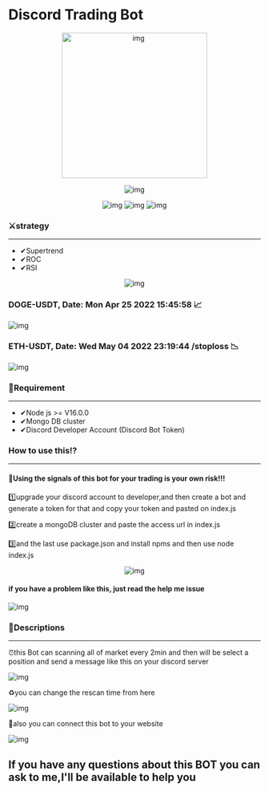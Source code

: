 # Discord Trading Bot 
<p align="center">
  <img src="https://iili.io/XSA0gt.md.png" width='290px' alt="img"/> 
</p>
<p align="center">
  <img src="https://dcbadge.vercel.app/api/shield/509271102653202433" alt="img"/>
</p>

<p align="center">
  <img src="https://img.shields.io/badge/Node.js-43853D?style=for-the-badge&logo=node.js&logoColor=white" alt="img"/>
  <img src="https://img.shields.io/badge/Version-1.0.04-red" alt="img"/>
  <img src='https://img.shields.io/badge/Discord-7289DA?style=for-the-badge&logo=discord&logoColor=white' alt="img"/>
</p>
<h3>⚔strategy</h3><hr />
<ul>
  <li>✔Supertrend</li>
  <li>✔ROC</li>
  <li>✔RSI</li>
</ul>
<p align="center">
  <img src='https://iili.io/XCnBBR.png' alt="img"/>
  <h3>DOGE-USDT, Date: Mon Apr 25 2022 15:45:58 📈</h3>
  <img src='https://iili.io/XColoJ.png' alt="img"/>
  <h3>ETH-USDT, Date: Wed May 04 2022 23:19:44 /stoploss 📉</h3>
  <img src='https://i.postimg.cc/3x351d0N/Capturethe.png' alt="img"/>
</p>
<h3>📓Requirement</h3><hr />
<ul>
  <li>✔Node js >= V16.0.0</li>
  <li>✔Mongo DB cluster</li>
  <li>✔Discord Developer Account (Discord Bot Token)</li> 
</ul>
<h3>How to use this⁉</h3><hr />
<h4>🔴Using the signals of this bot for your trading is your own risk!!!</h4>
<p>1️⃣upgrade your discord account to developer,and then create a bot and generate a token for that and copy your token and pasted on index.js</p>
<p>2️⃣create a mongoDB cluster and paste the access url in index.js</p>
<p>3️⃣and the last use package.json and install npms and then use node index.js</p>
<p align="center">
  <img src="https://iili.io/hzn9xj.png" alt="img"/>
</p>

<h4>if you have a problem like this, just read the help me issue</h4>
<img src="https://iili.io/jCSMS1.png" alt="img"/>
<h3>📜Descriptions</h3><hr />
<p>⏰this Bot can scanning all of market every 2min and then will be select a position and send a message like this on your discord server</p>
<img src='https://iili.io/VPNDVR.png' alt="img"/>
<p>♻you can change the rescan time from here</p>
<img src="https://user-images.githubusercontent.com/82230757/176712629-f6bdf8d5-c491-4121-b685-349564cd0197.PNG" alt="img"/>
<p>📌also you can connect this bot to your website</p>
<img src='https://iili.io/WIeRJS.png' alt="img"/>
<h2>If you have any questions about this BOT you can ask to me,I'll be available to help you</h2>
